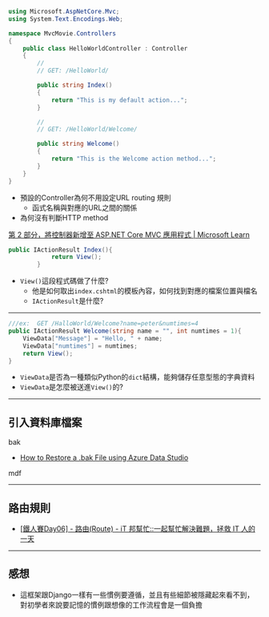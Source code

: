 
``` c#
using Microsoft.AspNetCore.Mvc;
using System.Text.Encodings.Web;

namespace MvcMovie.Controllers
{
    public class HelloWorldController : Controller
    {
        // 
        // GET: /HelloWorld/

        public string Index()
        {
            return "This is my default action...";
        }

        // 
        // GET: /HelloWorld/Welcome/ 

        public string Welcome()
        {
            return "This is the Welcome action method...";
        }
    }
}
```

- 預設的Controller為何不用設定URL routing 規則
  - 函式名稱與對應的URL之間的關係
- 為何沒有判斷HTTP method

[第 2 部分，將控制器新增至 ASP.NET Core MVC 應用程式 | Microsoft Learn](https://learn.microsoft.com/zh-tw/aspnet/core/tutorials/first-mvc-app/adding-controller?view=aspnetcore-6.0&tabs=visual-studio-code#add-a-controller)

```c#
public IActionResult Index(){
            return View();
        }
```

- `View()`這段程式碼做了什麼?
  - 他是如何取出`index.cshtml`的模板內容，如何找到對應的檔案位置與檔名
  - `IActionResult`是什麼?

---


``` C#
///ex:  GET /HalloWorld/Welcome?name=peter&numtimes=4
public IActionResult Welcome(string name = "", int numtimes = 1){
    ViewData["Message"] = "Hello, " + name;
    ViewData["numtimes"] = numtimes;
    return View();
}
```

- `ViewData`是否為一種類似Python的`dict`結構，能夠儲存任意型態的字典資料
- `ViewData`是怎麼被送進`View()`的?

---

## 引入資料庫檔案


bak
- [How to Restore a .bak File using Azure Data Studio](https://www.quackit.com/sql_server/mac/how_to_restore_a_bak_file_using_azure_data_studio.cfm)

mdf

---

## 路由規則

- [[鐵人賽Day06] - 路由(Route) - iT 邦幫忙::一起幫忙解決難題，拯救 IT 人的一天](https://ithelp.ithome.com.tw/articles/10203560)

---

## 感想

- 這框架跟Django一樣有一些慣例要遵循，並且有些細節被隱藏起來看不到，對初學者來說要記憶的慣例跟想像的工作流程會是一個負擔
